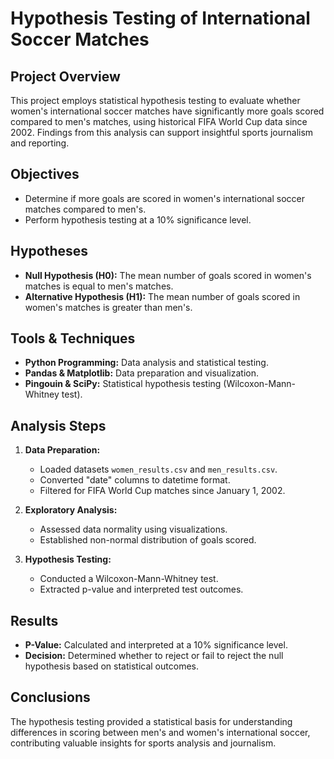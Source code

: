 # Hypothesis Testing of International Soccer Matches

## Project Overview
This project employs statistical hypothesis testing to evaluate whether women's international soccer matches have significantly more goals scored compared to men's matches, using historical FIFA World Cup data since 2002. Findings from this analysis can support insightful sports journalism and reporting.

## Objectives
- Determine if more goals are scored in women's international soccer matches compared to men's.
- Perform hypothesis testing at a 10% significance level.

## Hypotheses
- **Null Hypothesis (H0):** The mean number of goals scored in women's matches is equal to men's matches.
- **Alternative Hypothesis (H1):** The mean number of goals scored in women's matches is greater than men's.

## Tools & Techniques
- **Python Programming:** Data analysis and statistical testing.
- **Pandas & Matplotlib:** Data preparation and visualization.
- **Pingouin & SciPy:** Statistical hypothesis testing (Wilcoxon-Mann-Whitney test).

## Analysis Steps
1. **Data Preparation:**
   - Loaded datasets `women_results.csv` and `men_results.csv`.
   - Converted "date" columns to datetime format.
   - Filtered for FIFA World Cup matches since January 1, 2002.

2. **Exploratory Analysis:**
   - Assessed data normality using visualizations.
   - Established non-normal distribution of goals scored.

3. **Hypothesis Testing:**
   - Conducted a Wilcoxon-Mann-Whitney test.
   - Extracted p-value and interpreted test outcomes.

## Results
- **P-Value:** Calculated and interpreted at a 10% significance level.
- **Decision:** Determined whether to reject or fail to reject the null hypothesis based on statistical outcomes.


## Conclusions
The hypothesis testing provided a statistical basis for understanding differences in scoring between men's and women's international soccer, contributing valuable insights for sports analysis and journalism.